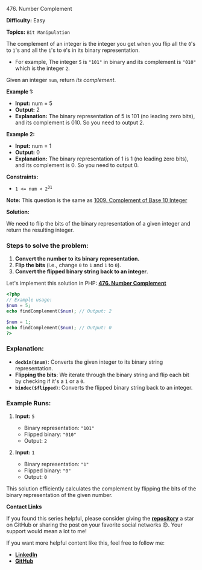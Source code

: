 476\. Number Complement

**Difficulty:** Easy

**Topics:** `Bit Manipulation`

The complement of an integer is the integer you get when you flip all the `0`'s to `1`'s and all the `1`'s to `0`'s in its binary representation.

- For example, The integer `5` is `"101"` in binary and its complement is `"010"` which is the integer `2`.

Given an integer `num`, return _its complement_.

**Example 1:**

- **Input:** num = 5
- **Output:** 2
- **Explanation:** The binary representation of 5 is 101 (no leading zero bits), and its complement is 010. So you need to output 2.

**Example 2:**

- **Input:** num = 1
- **Output:** 0
- **Explanation:** The binary representation of 1 is 1 (no leading zero bits), and its complement is 0. So you need to output 0.

**Constraints:**

- <code>1 <= num < 2<sup>31</sup></code>

**Note:** This question is the same as [1009. Complement of Base 10 Integer](https://leetcode.com/problems/complement-of-base-10-integer/)


**Solution:**

We need to flip the bits of the binary representation of a given integer and return the resulting integer.

### Steps to solve the problem:

1. **Convert the number to its binary representation.**
2. **Flip the bits** (i.e., change `0` to `1` and `1` to `0`).
3. **Convert the flipped binary string back to an integer**.

Let's implement this solution in PHP: **[476. Number Complement](https://github.com/mah-shamim/leet-code-in-php/tree/main/algorithms/000476-number-complement/solution.php)**

```php
<?php
// Example usage:
$num = 5;
echo findComplement($num); // Output: 2

$num = 1;
echo findComplement($num); // Output: 0
?>
```

### Explanation:

- **`decbin($num)`**: Converts the given integer to its binary string representation.
- **Flipping the bits**: We iterate through the binary string and flip each bit by checking if it's a `1` or a `0`.
- **`bindec($flipped)`**: Converts the flipped binary string back to an integer.

### Example Runs:

1. **Input:** `5`
   - Binary representation: `"101"`
   - Flipped binary: `"010"`
   - Output: `2`

2. **Input:** `1`
   - Binary representation: `"1"`
   - Flipped binary: `"0"`
   - Output: `0`

This solution efficiently calculates the complement by flipping the bits of the binary representation of the given number.

**Contact Links**

If you found this series helpful, please consider giving the **[repository](https://github.com/mah-shamim/leet-code-in-php)** a star on GitHub or sharing the post on your favorite social networks 😍. Your support would mean a lot to me!

If you want more helpful content like this, feel free to follow me:

- **[LinkedIn](https://www.linkedin.com/in/arifulhaque/)**
- **[GitHub](https://github.com/mah-shamim)**

